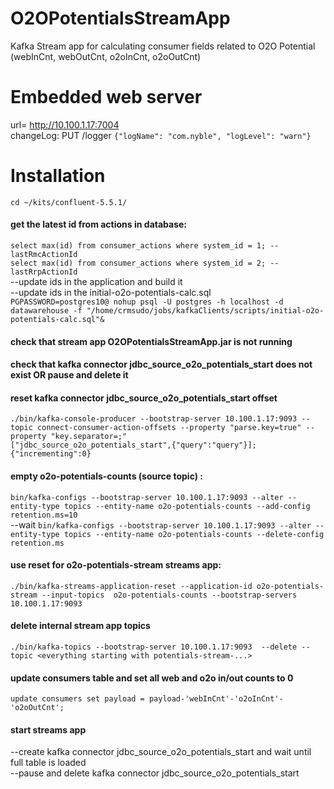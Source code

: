 # O2OPotentialsStreamApp
Kafka Stream app for calculating consumer fields related to O2O Potential (webInCnt, webOutCnt, o2oInCnt, o2oOutCnt)

# Embedded web server
url= http://10.100.1.17:7004  
changeLog: PUT /logger `{"logName": "com.nyble", "logLevel": "warn"}`


# Installation

`cd ~/kits/confluent-5.5.1/`  

#### get the latest id from actions in database:
`select max(id) from consumer_actions where system_id = 1; --lastRmcActionId`  
`select max(id) from consumer_actions where system_id = 2; --lastRrpActionId`  
--update ids in the application and build it  
--update ids in the initial-o2o-potentials-calc.sql  
`PGPASSWORD=postgres10@ nohup psql -U postgres -h localhost -d datawarehouse -f "/home/crmsudo/jobs/kafkaClients/scripts/initial-o2o-potentials-calc.sql"&`

#### check that stream app O2OPotentialsStreamApp.jar is not running

#### check that kafka connector jdbc_source_o2o_potentials_start does not exist OR pause and delete it
#### reset kafka connector jdbc_source_o2o_potentials_start offset
`./bin/kafka-console-producer --bootstrap-server 10.100.1.17:9093 --topic connect-consumer-action-offsets --property "parse.key=true" --property "key.separator=;"`  
`["jdbc_source_o2o_potentials_start",{"query":"query"}];{"incrementing":0}`

#### empty o2o-potentials-counts (source topic) :
`bin/kafka-configs --bootstrap-server 10.100.1.17:9093 --alter --entity-type topics --entity-name o2o-potentials-counts --add-config retention.ms=10`  
--wait
`bin/kafka-configs --bootstrap-server 10.100.1.17:9093 --alter --entity-type topics --entity-name o2o-potentials-counts --delete-config retention.ms`  

#### use reset for o2o-potentials-stream streams app:
`./bin/kafka-streams-application-reset --application-id o2o-potentials-stream --input-topics  o2o-potentials-counts --bootstrap-servers 10.100.1.17:9093`

#### delete internal stream app topics
`./bin/kafka-topics --bootstrap-server 10.100.1.17:9093  --delete --topic <everything starting with potentials-stream-...>`

#### update consumers table and set all web and o2o in/out counts to 0
`update consumers set payload = payload-'webInCnt'-'o2oInCnt'-'o2oOutCnt';`

#### start streams app

--create kafka connector jdbc_source_o2o_potentials_start and wait until full table is loaded  
--pause and delete kafka connector jdbc_source_o2o_potentials_start  

